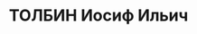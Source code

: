 ---
title: ТОЛБИН Иосиф Ильич
description: "род. 1897, Аз.ССР, г.Астара. Образование высшее (Азерб. ин-т нефти и\
  \ газа им. Азизбекова).\n Гл. геолог треста \"Орджоникидзенефть\". За открытие новых\
  \ нефтеносных пластов он был награжден орденом Ленина. Прож.: Аз.ССР, г.Баку.\n\
  \ Арестован в 1937\n Обвинение: ст.ст. 69, 70, 73 УК Аз.ССР - участник к-р троцкистской\
  \ орг-ции.\n Приговор: ВК ВС СССР, 11.10.1937 - ВМН.\n Расстрелян 12.10.1937\n Реабилитирован\
  \ посмертно 22.09.1956.\n Источники: Сталинский список от 03.10.1937 (Аз.ССР, Кат.1)|\
  \ Репрессированные геологи. М.-СПБ. 1999| Личное дело №38341 Китаева А.А. (АПД УДПАР,\
  \ ф.6, оп.9, д.269) - упоминание."
---